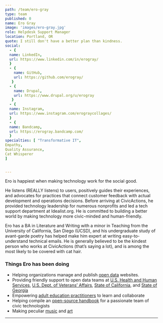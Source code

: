 ```yaml
---
path: /team/ero-gray
type: team
published: 0
name: Ero Gray
image: 'images/ero-gray.jpg'
role: Helpdesk Support Manager
location: Portland, OR
quote: I still don't have a better plan than kindness.
social: 
  - {
  name: LinkedIn,
  url: https://www.linkedin.com/in/erogray/
  }
  - {
    name: GitHub,
    url: https://github.com/erogray/
   }
  - {
    name: Drupal,
    url: https://www.drupal.org/u/erogray
   }
  - {
  name: Instagram,
  url: https://www.instagram.com/erograycollages/
  }
  - {
  name: Bandcamp,
  url: https://erogray.bandcamp.com/
  }  
specialties: [ "Transformative IT",
Empathy,
Quality Assurance,
Cat Whisperer
]

  
---
```


Ero is happiest when making technology work for the social good. 

He listens (REALLY listens) to users, positively guides their experiences, and advocates for practices that connect customer feedback with actual development and operations decisions. Before arriving at CivicActions, he provided technology leadership for numerous nonprofits and led a tech support department at Idealist.org. He is committed to building a better world by making technology more civic-minded and human-friendly.

Ero has a BA in Literature and Writing with a minor in Teaching from the University of California, San Diego (UCSD), and his undergraduate study of avant-garde poetry has helped make him expert at writing easy-to-understand technical emails. He is generally believed to be the kindest person who works at CivicActions (that’s saying a lot), and is among the most likely to be covered with cat hair.



### Things Ero has been doing
* Helping organizations manage and publish [open data](https://getdkan.org/about/) websites.
* Providing friendly support to open data teams at [U.S. Health and Human Services](https://www.healthdata.gov/), [U.S. Dept. of Veterans’ Affairs](https://www.data.va.gov/), [State of California](https://data.ca.gov/), and [State of Georgia](https://data.georgia.gov/)
* Empowering [adult education practitioners](https://lincs.ed.gov/) to learn and collaborate
* Helping compile  an [open-source handbook](http://civicactions-handbook.readthedocs.io/en/latest/README/) for a passionate team of civic technologists
* Making peculiar [music](https://erogray.bandcamp.com/) and [art](https://erogray.tumblr.com/)


----------------------------
